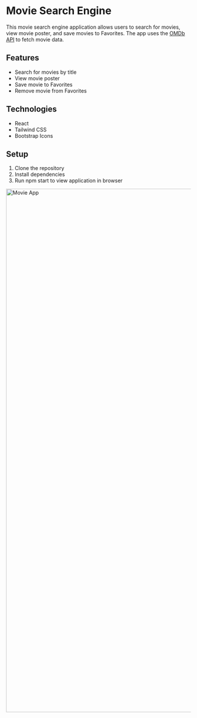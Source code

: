 # Movie Search Engine

This movie search engine application allows users to search for movies, view movie poster, and save movies to Favorites. The app uses the [OMDb API](http://www.omdbapi.com/) to fetch movie data.

## Features

- Search for movies by title
- View movie poster
- Save movie to Favorites
- Remove movie from Favorites

## Technologies

- React
- Tailwind CSS
- Bootstrap Icons

## Setup

1. Clone the repository
2. Install dependencies
3. Run npm start to view application in browser


<img width="1429" alt="Movie App" src="https://github.com/user-attachments/assets/062082fd-a26f-4f49-87a4-9e8ff4079a68">
